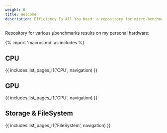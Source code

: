 ```yaml
---
weight: 0
title: Welcome
description: Efficiency Is All You Need: a repository for micro-benchmark results
---
```


Repository for various μbenchmarks results on my personal hardware:

{% import 'macros.md' as includes %}


## CPU

{{ includes.list_pages_l1('CPU', navigation) }}

## GPU

{{ includes.list_pages_l1('GPU', navigation) }}

## Storage & FileSystem

{{ includes.list_pages_l1('FileSystem', navigation) }}

